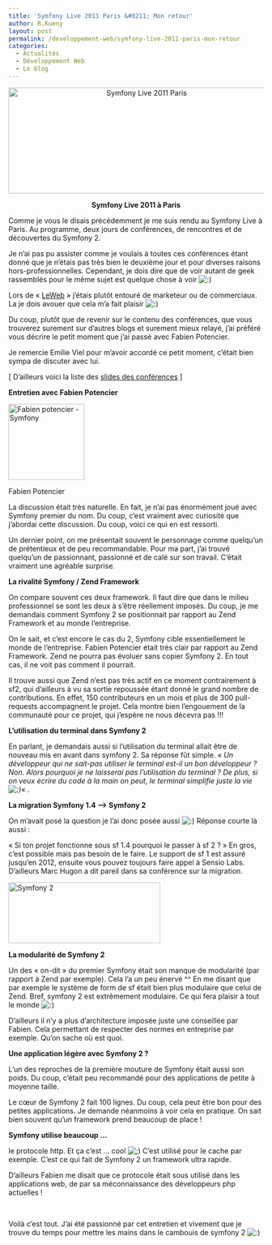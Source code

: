 ```yaml
---
title: 'Symfony Live 2011 Paris &#8211; Mon retour'
author: R.Kueny
layout: post
permalink: /developpement-web/symfony-live-2011-paris-mon-retour
categories:
  - Actualités
  - Développement Web
  - Le blog
---
```

<p style="text-align: center;">
  <a href="http://rkueny.fr/wp-content/uploads/2011/03/sflive2011.jpg" rel="lightbox[1165]"><img class="size-full wp-image-1166" title="Symfony Live 2011 Paris" src="http://rkueny.fr/wp-content/uploads/2011/03/sflive2011.jpg" alt="Symfony Live 2011 Paris" width="530" height="209" /></a>
</p>

<p style="text-align: center;">
  <strong>Symfony Live 2011 à Paris</strong>
</p>

<p style="text-align: left;">
  Comme je vous le disais précédemment je me suis rendu au Symfony Live à Paris. Au programme, deux jours de conférences, de rencontres et de découvertes du Symfony 2.
</p>

<p style="text-align: left;">
  Je n&rsquo;ai pas pu assister comme je voulais à toutes ces conférences étant donné que je n&rsquo;étais pas très bien le deuxième jour et pour diverses raisons hors-professionnelles. Cependant, je dois dire que de voir autant de geek rassemblés pour le même sujet est quelque chose à voir <img src="http://rkueny.fr/wp-includes/images/smilies/icon_smile.gif" alt=":)" class="wp-smiley" />
</p>

<p style="text-align: left;">
  Lors de &laquo;&nbsp;<a title="Le Web" href="http://rkueny.fr/developpement-web/leweb10" target="_blank">LeWeb</a>&nbsp;&raquo; j&rsquo;étais plutôt entouré de marketeur ou de commerciaux. La je dois avouer que cela m&rsquo;a fait plaisir <img src="http://rkueny.fr/wp-includes/images/smilies/icon_smile.gif" alt=":)" class="wp-smiley" />
</p>

<p style="text-align: left;">
  Du coup, plutôt que de revenir sur le contenu des conférences, que vous trouverez surement sur d&rsquo;autres blogs et surement mieux relayé, j&rsquo;ai préféré vous décrire le petit moment que j&rsquo;ai passé avec Fabien Potencier.
</p>

<p style="text-align: left;">
  Je remercie Emilie Viel pour m&rsquo;avoir accordé ce petit moment, c&rsquo;était bien sympa de discuter avec lui.
</p>

<p style="text-align: left;">
  [ D&rsquo;ailleurs voici la liste des <a title="Slides des conférences de Symfony Live 2011 à Paris" href="https://docs.google.com/document/pub?id=1rXrCNX25JArMq5TEHJOFiJjnmsKjRX4JpUoFxTXqob0&pli=1" target="_blank">slides des conférences</a> ]
</p>

<p style="text-align: left;">
  <!--more-->
  
  <strong> </strong>
</p>

<p style="text-align: left;">
  <strong>Entretien avec Fabien Potencier</strong>
</p>

<div id="attachment_1171" style="width: 160px" class="wp-caption alignleft">
  <a style="margin: 0 10px 10px 0;" href="http://rkueny.fr/wp-content/uploads/2011/03/fabien-potencier.jpg" rel="lightbox[1165]"><img class="size-thumbnail wp-image-1171" title="Fabien potencier - Symfony" src="http://rkueny.fr/wp-content/uploads/2011/03/fabien-potencier-150x150.jpg" alt="Fabien potencier - Symfony" width="150" height="150" /></a>
  
  <p class="wp-caption-text">
    Fabien Potencier
  </p>
</div>

<p style="text-align: left;">
  La discussion était très naturelle. En fait, je n&rsquo;ai pas énormément joué avec Symfony premier du nom. Du coup, c&rsquo;est vraiment avec curiosité que j&rsquo;abordai cette discussion. Du coup, voici ce qui en est ressorti.
</p>

<p style="text-align: left;">
  Un dernier point, on me présentait souvent le personnage comme quelqu&rsquo;un de prétentieux et de peu recommandable. Pour ma part, j&rsquo;ai trouvé quelqu&rsquo;un de passionnant, passionné et de calé sur son travail. C&rsquo;était vraiment une agréable surprise.
</p>

<p style="text-align: left;">
  <strong>La rivalité Symfony / Zend Framework</strong>
</p>

<p style="text-align: left;">
  On compare souvent ces deux framework. Il faut dire que dans le milieu professionnel se sont les deux à s&rsquo;être réellement imposés. Du coup, je me demandais comment Symfony 2 se positionnait par rapport au Zend Framework et au monde l&rsquo;entreprise.
</p>

<p style="text-align: left;">
  On le sait, et c&rsquo;est encore le cas du 2, Symfony cible essentiellement le monde de l&rsquo;entreprise. Fabien Potencier était très clair par rapport au Zend Framework. Zend ne pourra pas évoluer sans copier Symfony 2. En tout cas, il ne voit pas comment il pourrait.
</p>

<p style="text-align: left;">
  Il trouve aussi que Zend n&rsquo;est pas très actif en ce moment contrairement à sf2, qui d&rsquo;ailleurs à vu sa sortie repoussée étant donné le grand nombre de contributions. En effet, 150 contributeurs en un mois et plus de 300 pull-requests accompagnent le projet. Cela montre bien l&rsquo;engouement de la communauté pour ce projet, qui j&rsquo;espère ne nous décevra pas !!!
</p>

<p style="text-align: left;">
  <strong>L&rsquo;utilisation du terminal dans Symfony 2</strong>
</p>

En parlant, je demandais aussi si l&rsquo;utilisation du terminal allait être de nouveau mis en avant dans symfony 2. Sa réponse fût simple. &laquo;&nbsp;*Un développeur qui ne sait-pas utiliser le terminal est-il un bon développeur ? Non. Alors pourquoi je ne laisserai pas l&rsquo;utilisation du terminal ? De plus, si on veux écrire du code à la main on peut, le terminal simplifie juste la vie <img src="http://rkueny.fr/wp-includes/images/smilies/icon_smile.gif" alt=":)" class="wp-smiley" />*&laquo;&nbsp;.

<p style="text-align: left;">
  <strong>La migration Symfony 1.4 &#8211;> Symfony 2</strong>
</p>

<p style="text-align: left;">
  On m&rsquo;avait posé la question je l&rsquo;ai donc posée aussi <img src="http://rkueny.fr/wp-includes/images/smilies/icon_smile.gif" alt=":)" class="wp-smiley" /> Réponse courte là aussi :
</p>

<p style="text-align: left;">
  &laquo;&nbsp;Si ton projet fonctionne sous sf 1.4 pourquoi le passer à sf 2 ?&nbsp;&raquo; En gros, c&rsquo;est possible mais pas besoin de le faire. Le support de sf 1 est assuré jusqu&rsquo;en 2012, ensuite vous pouvez toujours faire appel à Sensio Labs. D&rsquo;ailleurs Marc Hugon a dit pareil dans sa conférence sur la migration.
</p>

<p style="text-align: left;">
  <a href="http://rkueny.fr/wp-content/uploads/2011/03/symfony2.jpeg" rel="lightbox[1165]"><img class="aligncenter size-medium wp-image-1180" title="Symfony 2" src="http://rkueny.fr/wp-content/uploads/2011/03/symfony2-300x120.jpg" alt="Symfony 2" width="300" height="120" /></a>
</p>

<p style="text-align: left;">
  <strong>La modularité de Symfony 2</strong>
</p>

<p style="text-align: left;">
  Un des &laquo;&nbsp;on-dit&nbsp;&raquo; du premier Symfony était son manque de modularité (par rapport à Zend par exemple). Cela l&rsquo;a un peu énervé ^^ En me disant que par exemple le système de form de sf était bien plus modulaire que celui de Zend. Bref, symfony 2 est extrêmement modulaire. Ce qui fera plaisir à tout le monde <img src="http://rkueny.fr/wp-includes/images/smilies/icon_smile.gif" alt=":)" class="wp-smiley" />
</p>

<p style="text-align: left;">
  D&rsquo;ailleurs il n&rsquo;y a plus d&rsquo;architecture imposée juste une conseillée par Fabien. Cela permettant de respecter des normes en entreprise par exemple. Qu&rsquo;on sache où est quoi.
</p>

<p style="text-align: left;">
  <strong>Une application légère avec Symfony 2 ?</strong>
</p>

<p style="text-align: left;">
  L&rsquo;un des reproches de la première mouture de Symfony était aussi son poids. Du coup, c&rsquo;était peu recommandé pour des applications de petite à moyenne taille.
</p>

<p style="text-align: left;">
  Le cœur de Symfony 2 fait 100 lignes. Du coup, cela peut être bon pour des petites applications. Je demande néanmoins à voir cela en pratique. On sait bien souvent qu&rsquo;un framework prend beaucoup de place !
</p>

<p style="text-align: left;">
  <strong>Symfony utilise beaucoup &#8230;</strong>
</p>

<p style="text-align: left;">
  le protocole http. Et ça c&rsquo;est &#8230; cool <img src="http://rkueny.fr/wp-includes/images/smilies/icon_wink.gif" alt=";)" class="wp-smiley" /> C&rsquo;est utilisé pour le cache par exemple. C&rsquo;est ce qui fait de Symfony 2 un framework ultra rapide.
</p>

<p style="text-align: left;">
  D&rsquo;ailleurs Fabien me disait que ce protocole était sous utilisé dans les applications web, de par sa méconnaissance des développeurs php actuelles !
</p>

<p style="text-align: left;">
  &nbsp;
</p>

<p style="text-align: left;">
  Voilà c&rsquo;est tout. J&rsquo;ai été passionné par cet entretien et vivement que je trouve du temps pour mettre les mains dans le cambouis de symfony 2 <img src="http://rkueny.fr/wp-includes/images/smilies/icon_smile.gif" alt=":)" class="wp-smiley" />
</p>

<p style="text-align: left;">
  &nbsp;
</p>